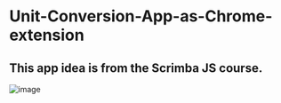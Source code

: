 # Unit-Conversion-App-as-Chrome-extension

## This app idea is from the Scrimba JS course. 

![image](https://user-images.githubusercontent.com/63971790/201500451-bac5bb7f-e454-40c3-9aa4-c4fb5f6da59d.png)
